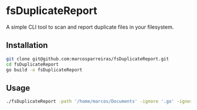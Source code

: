 # fsDuplicateReport

A simple CLI tool to scan and report duplicate files in your filesystem.

## Installation 

```sh
git clone git@github.com:marcosparreiras/fsDuplicateReport.git
cd fsDuplicateReport
go build -o fsDuplicateReport
```

## Usage
```sh
./fsDuplicateReport -path '/home/marcos/Documents' -ignore '.go' -ignore 'configurations'
```
